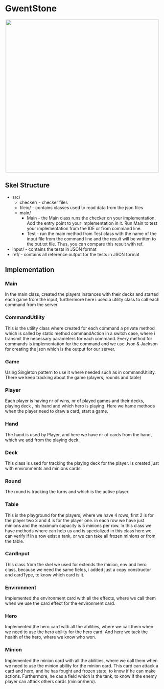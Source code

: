 

# GwentStone

<div align="center"><img src="https://tenor.com/view/witcher3-gif-9340436.gif" width="500px"></div>

## Skel Structure

* src/
  * checker/ - checker files
  * fileio/ - contains classes used to read data from the json files
  * main/
      * Main - the Main class runs the checker on your implementation. Add the entry point to your implementation in it. Run Main to test your implementation from the IDE or from command line.
      * Test - run the main method from Test class with the name of the input file from the command line and the result will be written
        to the out.txt file. Thus, you can compare this result with ref.
* input/ - contains the tests in JSON format
* ref/ - contains all reference output for the tests in JSON format
## Implementation

### Main
In the main class, created the players instances with their decks and started each game from the input,
furthermore here i used a utility class to call each command from the server.

### CommandUtility
This is the utility class where created for each command a private method which is called by
static method commandAction in a switch case, where i transmit the necessary parameters for each command.
Every method for commands is implementation for the command and we use Json & Jackson for creating the json
which is the output for our server.

### Game
Using Singleton pattern to use it where needed such as in commandUtility.
There we keep tracking about the game (players, rounds and table)

### Player
Each player is having nr of wins, nr of played games and their decks, playing deck , his hand and
which hero is playing. Here we hame methods when the player need to draw a card, start a game.

### Hand
The hand is used by Player, and here we have nr of cards from the hand, which we add from the playing deck.

### Deck
This class is used for tracking the playing deck for the player.
Is created just with environments and minions cards.

### Round
The round is tracking the turns and which is the active player.

### Table
This is the playground for the players, where we have 4 rows, first 2 is for the player two 
3 and 4 is for the player one. in each row we have just minions and the maximum capacity is 5 minions per row.
In this class we have methods where can help us and is specialized in this class
here we can verify if in a row exist a tank, or we can take all frozen minions or from the table.

### CardInput
This class from the skel we used for extends the minion, env and hero class, because we need the 
same fields, i added just a copy constructor and cardType, to know which card is it.

### Environment
Implemented the environment card with all the effects, where we call them when we 
use the card effect for the environment card.

### Hero
Implemented the hero card with all the abilities, where we call them when we need to use the hero ability
for the hero card.
And here we tack the health of the hero, where we know who won.

### Minion
Implemented the minion card with all the abilities, where we call them when we need to use the minion ability
for the minion card.
This card can attack a card and hero, and he has fought and frozen state, to know 
if he can make actions.
Furthermore, he cas a field which is the tank, to know if the enemy player can attack others cards (minion/hero).
